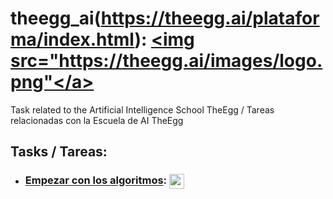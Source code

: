 # theegg_ai(https://theegg.ai/plataforma/index.html): <a href="https://theegg.ai/plataforma/index.html"><img src="https://theegg.ai/images/logo.png"</a>
Task related to the Artificial Intelligence School TheEgg / Tareas relacionadas con la Escuela de AI TheEgg

## Tasks / Tareas:

- ### [Empezar con los algoritmos](https://github.com/juan-martinez-herrero/theegg_ai/tree/master/tarea_21): <a href="https://github.com/juan-martinez-herrero/theegg_ai/tree/master/tarea_21"><img src="https://d36jcksde1wxzq.cloudfront.net/be7833db9bddb4494d2a7c3dd659199a.png" align="center" height="24" width="24" ></a>


